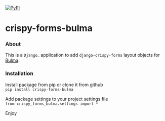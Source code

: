 [![PyPI](https://img.shields.io/pypi/v/nine.svg)](https://github.com/jhotujec/crispy-forms-bulma)

crispy-forms-bulma
==

### About
This is a `Django`_ application to add `django-crispy-forms` layout objects for [Bulma](https://bulma.io/).

### Installation
Install package from pip or clone it from github  
`pip install crispy-forms-bulma`

Add package settings to your project settings file  
`from crispy_forms_bulma.settings import *`

Enjoy